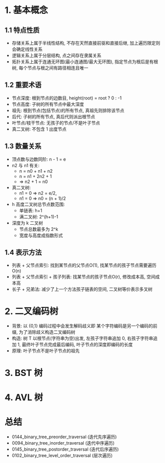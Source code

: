 # 1. 基本概念
## 1.1 特点性质
- 存储关系上属于半线性结构, 不存在天然直接前驱和直接后继, 加上遍历限定则会确定线性关系
- 逻辑关系上属于分层结构, 点之间存在隶属关系
- 拓扑关系上属于连通无环图(最小连通图/最大无环图), 指定节点为根后是有根树, 每个节点与根之间有路径相连且唯一

## 1.2 重要术语
- 节点深度: 根到节点的边数目, height(root) = root ? 0 : -1
- 节点高度: 子树的所有节点中最大深度
- 祖先: 根到节点(包括节点)的所有节点, 真祖先则排除该节点
- 后代: 子树的所有节点, 真后代则派出根节点
- 叶节点/枝干节点: 无孩子的节点/不是叶子节点
- 真二叉树: 不包含 1 出度节点

## 1.3 数量关系
- 顶点数与边数同阶: n - 1 = e
- n2 与 n1 有关:
  - n = n0 + n1 + n2
  - n = n1 + 2n2 + 1 
  - => n2 + 1 = n0
- 真二叉树: 
  - n1 = 0 => n2 = e/2, 
  - n1 = 0 => n0 = (n + 1)/2
- h 高度二叉树总节点数范围:
  - 单链表: h+1
  - 满二叉树: 2^(h+1)-1
- 深度为 k 二叉树
  - 节点总数最多为 2^k 
  - 宽度与高度成指数形式

## 1.4 表示方法
- 列表 + 父节点索引: 找到某节点的父节点O(1), 找某节点的孩子节点需要遍历O(n)
- 列表 + 父节点索引 + 孩子列表: 找某节点的孩子节点O(r), 修改成本高, 空间成本高
- 长子 + 兄弟法: 减少了上一个方法孩子链表的空间, 二叉树等价表示多叉树

# 2. 二叉编码树
- 背景: 以 {0,1} 编码过程中会发生解码歧义即 某个字符编码是另一个编码的前缀, 为了消除歧义构造二叉编码树
- 构造: 树 T 以根节点(字符串为空)出发, 左孩子字符串追加 0, 右孩子字符串追加 1, 最终叶子节点完成最后编码, 叶子节点的深度即编码的长度
- 原理: 叶子节点不是叶子节点的祖先

# 3. BST 树
# 4. AVL 树

# 总结
- 0144_binary_tree_preorder_traversal    (迭代先序遍历)
- 0094_binary_tree_inorder_traversal     (迭代中序遍历)
- 0145_binary_tree_postorder_traversal   (迭代后序遍历)
- 0102_binary_tree_level_order_traversal (层次遍历)